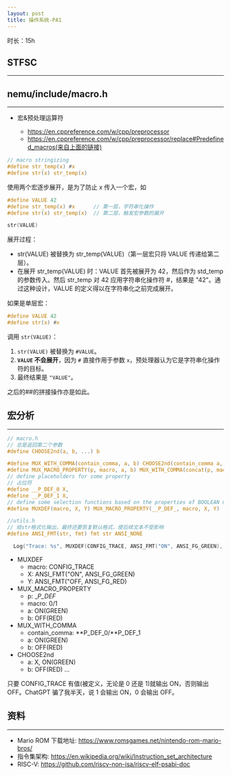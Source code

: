 ```yaml
---
layout: post
title: 操作系统-PA1
---
```


时长：15h

## STFSC

---

## nemu/include/macro.h

---

- 宏&预处理运算符

  - https://en.cppreference.com/w/cpp/preprocessor
  - https://en.cppreference.com/w/cpp/preprocessor/replace#Predefined_macros(来自上面的链接)

```c
// macro stringizing
#define str_temp(x) #x
#define str(x) str_temp(x)
```

使用两个宏逐步展开，是为了防止 x 传入一个宏，如

```c
#define VALUE 42
#define str_temp(x) #x      // 第一层，字符串化操作
#define str(x) str_temp(x)  // 第二层，触发宏参数的展开

str(VALUE)
```

展开过程：

- str(VALUE) 被替换为 str_temp(VALUE)（第一层宏只将 VALUE 传递给第二层）。
- 在展开 str_temp(VALUE) 时：VALUE 首先被展开为 42，然后作为 std_temp 的参数传入。然后 str_temp 对 42 应用字符串化操作符 #，结果是 "42"。通过这种设计，VALUE 的定义得以在字符串化之前完成展开。

如果是单层宏：

```c
#define VALUE 42
#define str(x) #x
```

调用 `str(VALUE)`：

1. `str(VALUE)` 被替换为 `#VALUE`。
2. **`VALUE` 不会展开**，因为 `#` 直接作用于参数 `x`，预处理器认为它是字符串化操作符的目标。
3. 最终结果是 `"VALUE"`。

之后的##的拼接操作亦是如此。

## 宏分析

---

```c
// macro.h
// 总是返回第二个参数
#define CHOOSE2nd(a, b, ...) b

#define MUX_WITH_COMMA(contain_comma, a, b) CHOOSE2nd(contain_comma a, b)
#define MUX_MACRO_PROPERTY(p, macro, a, b) MUX_WITH_COMMA(concat(p, macro), a, b)
// define placeholders for some property
// 占位符
#define __P_DEF_0 X,
#define __P_DEF_1 X,
// define some selection functions based on the properties of BOOLEAN macro
#define MUXDEF(macro, X, Y) MUX_MACRO_PROPERTY(__P_DEF_, macro, X, Y)

//utils.h
// 给str格式化输出，最终还要恢复默认格式，使后续文本不受影响
#define ANSI_FMT(str, fmt) fmt str ANSI_NONE
```

```c
  Log("Trace: %s", MUXDEF(CONFIG_TRACE, ANSI_FMT("ON", ANSI_FG_GREEN), ANSI_FMT("OFF", ANSI_FG_RED)));
```

- MUXDEF
  - macro: CONFIG_TRACE
  - X: ANSI_FMT("ON", ANSI_FG_GREEN)
  - Y: ANSI_FMT("OFF, ANSI_FG_RED)
- MUX_MACRO_PROPERTY
  - p: \__P_DEF_
  - macro: 0/1
  - a: ON(GREEN)
  - b: OFF(RED)
- MUX_WITH_COMMA
  - contain_comma: **P_DEF_0/**P_DEF_1
  - a: ON(GREEN)
  - b: OFF(RED)
- CHOOSE2nd
  - a: X, ON(GREEN)
  - b: OFF(RED)
    ...

只要 CONFIG_TRACE 有值(被定义，无论是 0 还是 1)就输出 ON，否则输出 OFF。ChatGPT 骗了我半天，说 1 会输出 ON，0 会输出 OFF。

## 资料

---

- Mario ROM 下载地址: https://www.romsgames.net/nintendo-rom-mario-bros/
- 指令集架构: https://en.wikipedia.org/wiki/Instruction_set_architecture
- RISC-V: https://github.com/riscv-non-isa/riscv-elf-psabi-doc
